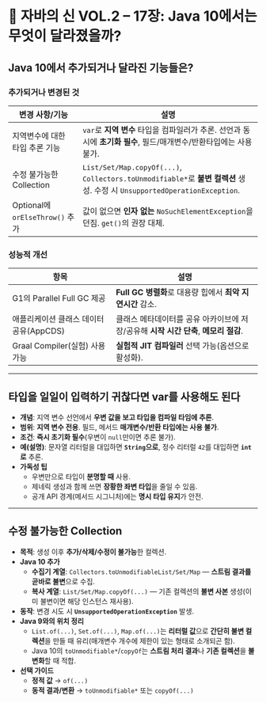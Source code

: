 # 📘 자바의 신 VOL.2 – 17장: Java 10에서는 무엇이 달라졌을까?

## Java 10에서 추가되거나 달라진 기능들은?

### 추가되거나 변경된 것
| 변경 사항/기능 | 설명 |
|---|---|
| 지역변수에 대한 타입 추론 기능 | `var`로 **지역 변수** 타입을 컴파일러가 추론. 선언과 동시에 **초기화 필수**, 필드/매개변수/반환타입에는 사용 불가. |
| 수정 불가능한 Collection | `List/Set/Map.copyOf(...)`, `Collectors.toUnmodifiable*`로 **불변 컬렉션** 생성. 수정 시 `UnsupportedOperationException`. |
| Optional에 `orElseThrow()` 추가 | 값이 없으면 **인자 없는** `NoSuchElementException`을 던짐. `get()`의 권장 대체. |

### 성능적 개선
| 항목 | 설명 |
|---|---|
| G1의 Parallel Full GC 제공 | **Full GC 병렬화**로 대용량 힙에서 **최악 지연시간** 감소. |
| 애플리케이션 클래스 데이터 공유(AppCDS) | 클래스 메타데이터를 공유 아카이브에 저장/공유해 **시작 시간 단축**, **메모리 절감**. |
| Graal Compiler(실험) 사용 가능 | **실험적 JIT 컴파일러** 선택 가능(옵션으로 활성화). |
---
## 타입을 일일이 입력하기 귀찮다면 var를 사용해도 된다
- **개념**: 지역 변수 선언에서 **우변 값을 보고 타입을 컴파일 타임에 추론**.
- **범위**: **지역 변수 전용**. 필드, 메서드 **매개변수/반환 타입에는 사용 불가**.
- **조건**: **즉시 초기화 필수**(우변이 `null`만이면 추론 불가).
- **예(설명)**: 문자열 리터럴을 대입하면 **`String`으로**, 정수 리터럴 `42`를 대입하면 **`int`로** 추론.
- **가독성 팁**
    - 우변만으로 타입이 **분명할 때** 사용.
    - 제네릭 생성과 함께 쓰면 **장황한 좌변 타입**을 줄일 수 있음.
    - 공개 API 경계(메서드 시그니처)에는 **명시 타입 유지**가 안전.

---

## 수정 불가능한 Collection
- **목적**: 생성 이후 **추가/삭제/수정이 불가능**한 컬렉션.
- **Java 10 추가**
    - **수집기 계열**: `Collectors.toUnmodifiableList/Set/Map` — **스트림 결과를 곧바로 불변**으로 수집.
    - **복사 계열**: `List/Set/Map.copyOf(...)` — 기존 컬렉션의 **불변 사본** 생성(이미 불변이면 해당 인스턴스 재사용).
- **동작**: 변경 시도 시 **`UnsupportedOperationException`** 발생.
- **Java 9와의 위치 정리**
    - `List.of(...)`, `Set.of(...)`, `Map.of(...)`는 **리터럴 값**으로 **간단히 불변 컬렉션**을 만들 때 유리(매개변수 개수에 제한이 있는 형태로 소개되곤 함).
    - Java 10의 `toUnmodifiable*`/`copyOf`는 **스트림 처리 결과**나 **기존 컬렉션**을 **불변화**할 때 적합.
- **선택 가이드**
    - **정적 값** → `of(...)`
    - **동적 결과/변환** → `toUnmodifiable*` 또는 `copyOf(...)`